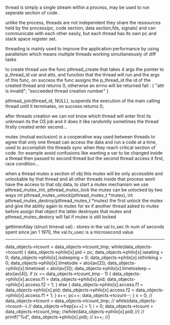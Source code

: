 thread is simply a single stream within a process, may be used to run seperate section of code .

unlike the process, threads are not independent they share the ressources held
by the process(pc, code section, data section,fds, signals) and can communicate with each other easily, but each thread has its own pc and stack space register set.

threading is mainly used to improve the application performance by using parallelism which means multiple threads working simultaneously of diff tasks

to create thread use the func pthread_create that takes 4 args the pointer to p_thread_id var and atts, and function that the thread will run and the args of this func, on success the func assigns the p_thread_id the id of the created thread and returns 0, otherwise an errno will be returned
fail : {
	"attr is invalid";
	"excceeded thread creation number"
}

pthread_join(thread_id, NULL), suspends the execution of the main calling thread until it terminates, on success returns 0;

after threads creation we can not know which thread will enter first its unknown its the OS job and it does it like randomlly sometimes the thread firstly created enter second...


mutex (mutual exclusion) is a cooperative way used between threads to agree that
only one thread can access the data and run a code at a time, used to accomplish the threads sync when they reach critical section of code .for example avoid confusions like wanting a var to be changed inside a thread then passed to second thread but the second thread access it first, race condition...

when a thread mutex a section of obj this mutex will be only accessible and unlockable by that thread and all other threads inside that process wont have the access to that obj data,
to start a mutex mechanism we use pthread_mutex_init, pthread_mutex_lock
the mutex can be unlocked by two ways int pthread_mutex_unlock(pthread_mutex_t *mutex), int pthread_mutex_destroy(pthread_mutex_t *mutex) the first unlock the mutex and give the ability again to mutex for ex if another thread asked to mutex before assign that object the latter destroyes that mutex and 
pthread_mutex_destory will fail if mutex is still locked

gettimeofday (struct timeval val) : stores in the val.tv_sec th num of seconds spent since 
jan 1 1970, the val.tv_usec is a microsecond value 

--------------------------------------------------------------------------------------------------------------------------------------------------------------------------------------------------------------------------------------------------------------

data_objects->tcount = data_objects->tcount_tmp;
	while(data_objects->tcount)
	{
		data_objects->philo[x].pid = pc;
		data_objects->philo[x].iseating = 0;
		data_objects->philo[x].issleeping = 0;
		data_objects->philo[x].isthinking = 0;
		data_objects->philo[x].timetodie = atoi(av[2]);
		data_objects->philo[x].timetoeat = atoi(av[3]);
		data_objects->philo[x].timetosleep = atoi(av[4]);
		if (x == data_objects->tcount_tmp - 1)
		{
			data_objects->philo[x].access.f1 = data_objects->philo[x].pid;
			data_objects->philo[x].access.f2 = 1;
		}
		else
		{
			data_objects->philo[x].access.f1 = data_objects->philo[x].pid;
			data_objects->philo[x].access.f2 = data_objects->philo[x].access.f1 + 1;
		}
		x++;
		pc++;
		data_objects->tcount--;
	}
	x = 0;
	// data_objects->tcount  = data_objects->tcount_tmp;
	// while(data_objects->tcount--)
	// 	data_objects->frep[x++] = 1;
	i = 0;
	data_objects->tcount  = data_objects->tcount_tmp;
	//while(data_objects->philo[x].pid)
	//{
	//	printf("%d", data_objects->philo[x].pid);
	//	x++;
	//}
